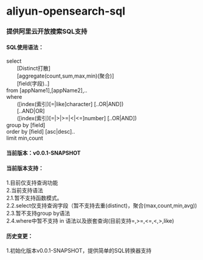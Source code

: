 # aliyun-opensearch-sql
### 提供阿里云开放搜索SQL支持

#### SQL使用语法：
select  
&ensp;&ensp;&ensp;&ensp;[Distinct打散]  
&ensp;&ensp;&ensp;&ensp;[aggregate(count,sum,max,min)(聚合)]  
&ensp;&ensp;&ensp;&ensp;[field(字段)..]  
from [appName1],[appName2],..  
where  
&ensp;&ensp;&ensp;&ensp;([index(索引)[=|like]character] [..OR|AND])  
&ensp;&ensp;&ensp;&ensp;[..AND|OR]  
&ensp;&ensp;&ensp;&ensp;([index(索引)[=|>|>=|<|<=]number] [..OR|AND])  
group by [field]  
order by [field] [asc|desc]..  
limit min,count  

#### 当前版本：v0.0.1-SNAPSHOT  
#### 当前版本支持：  
1.目前仅支持查询功能  
2.当前支持语法  
  2.1.暂不支持函数模式。  
  2.2.select仅支持查询字段（暂不支持去重(distinct)，聚合(max,count,min,avg))    
  2.3.暂不支持group by语法   
  2.4.where中暂不支持 in 语法以及嵌套查询(目前支持=,>=,<=,<,>,like)

#### 历史变更：  
1.初始化版本v0.0.1-SNAPSHOT，提供简单的SQL转换器支持